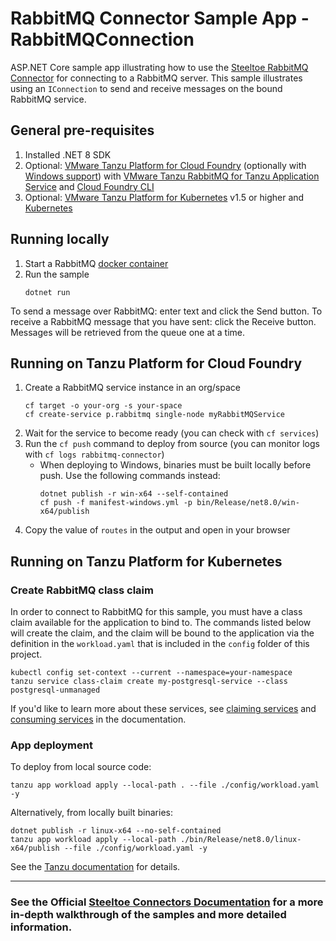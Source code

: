 ﻿# RabbitMQ Connector Sample App - RabbitMQConnection

ASP.NET Core sample app illustrating how to use the [Steeltoe RabbitMQ Connector](https://docs.steeltoe.io/api/v3/connectors/rabbitmq.html)
for connecting to a RabbitMQ server.
This sample illustrates using an `IConnection` to send and receive messages on the bound RabbitMQ service.

## General pre-requisites

1. Installed .NET 8 SDK
1. Optional: [VMware Tanzu Platform for Cloud Foundry](https://docs.vmware.com/en/VMware-Tanzu-Application-Service/index.html)
   (optionally with [Windows support](https://docs.vmware.com/en/VMware-Tanzu-Application-Service/6.0/tas-for-vms/concepts-overview.html))
   with [VMware Tanzu RabbitMQ for Tanzu Application Service](https://docs.vmware.com/en/VMware-Tanzu-RabbitMQ-for-Tanzu-Application-Service/index.html)
   and [Cloud Foundry CLI](https://docs.cloudfoundry.org/cf-cli/install-go-cli.html)
1. Optional: [VMware Tanzu Platform for Kubernetes](https://docs.vmware.com/en/VMware-Tanzu-Platform/services/create-manage-apps-tanzu-platform-k8s/overview.html) v1.5 or higher
   and [Kubernetes](https://kubernetes.io/docs/tasks/tools/)

## Running locally

1. Start a RabbitMQ [docker container](https://github.com/SteeltoeOSS/Samples/blob/main/CommonTasks.md)
1. Run the sample
   ```
   dotnet run
   ```

To send a message over RabbitMQ: enter text and click the Send button.
To receive a RabbitMQ message that you have sent: click the Receive button. Messages will be retrieved from the queue one at a time.

## Running on Tanzu Platform for Cloud Foundry

1. Create a RabbitMQ service instance in an org/space
   ```
   cf target -o your-org -s your-space
   cf create-service p.rabbitmq single-node myRabbitMQService
   ```
1. Wait for the service to become ready (you can check with `cf services`)
1. Run the `cf push` command to deploy from source (you can monitor logs with `cf logs rabbitmq-connector`)
   - When deploying to Windows, binaries must be built locally before push. Use the following commands instead:
     ```
     dotnet publish -r win-x64 --self-contained
     cf push -f manifest-windows.yml -p bin/Release/net8.0/win-x64/publish
     ```
1. Copy the value of `routes` in the output and open in your browser

## Running on Tanzu Platform for Kubernetes

### Create RabbitMQ class claim

In order to connect to RabbitMQ for this sample, you must have a class claim available for the application to bind to.
The commands listed below will create the claim, and the claim will be bound to the application via the definition
in the `workload.yaml` that is included in the `config` folder of this project.

```
kubectl config set-context --current --namespace=your-namespace
tanzu service class-claim create my-postgresql-service --class postgresql-unmanaged
```

If you'd like to learn more about these services, see [claiming services](https://docs.vmware.com/en/VMware-Tanzu-Application-Platform/1.5/tap/getting-started-claim-services.html)
and [consuming services](https://docs.vmware.com/en/VMware-Tanzu-Application-Platform/1.5/tap/getting-started-consume-services.html) in the documentation.

### App deployment

To deploy from local source code:
```
tanzu app workload apply --local-path . --file ./config/workload.yaml -y
```

Alternatively, from locally built binaries:
```
dotnet publish -r linux-x64 --no-self-contained
tanzu app workload apply --local-path ./bin/Release/net8.0/linux-x64/publish --file ./config/workload.yaml -y
```

See the [Tanzu documentation](https://docs.vmware.com/en/VMware-Tanzu-Application-Platform/1.8/tap/getting-started-deploy-first-app.html) for details.

---

### See the Official [Steeltoe Connectors Documentation](https://docs.steeltoe.io/api/v3/connectors/) for a more in-depth walkthrough of the samples and more detailed information.